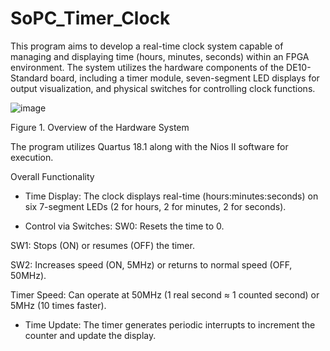 # SoPC_Timer_Clock
This program aims to develop a real-time clock system capable of managing and displaying time (hours, minutes, seconds) within an FPGA environment. The system utilizes the hardware components of the DE10-Standard board, including a timer module, seven-segment LED displays for output visualization, and physical switches for controlling clock functions.


![image](https://github.com/user-attachments/assets/1f433fea-ebb2-4730-8f14-48092f79cf2f)


Figure 1. Overview of the Hardware System

The program utilizes Quartus 18.1 along with the Nios II software for execution.

Overall Functionality
- Time Display: The clock displays real-time (hours:minutes:seconds) on six 7-segment LEDs (2 for hours, 2 for minutes, 2 for seconds).

- Control via Switches:
SW0: Resets the time to 0.

SW1: Stops (ON) or resumes (OFF) the timer.

SW2: Increases speed (ON, 5MHz) or returns to normal speed (OFF, 50MHz).

Timer Speed: Can operate at 50MHz (1 real second ≈ 1 counted second) or 5MHz (10 times faster).

- Time Update: The timer generates periodic interrupts to increment the counter and update the display.
